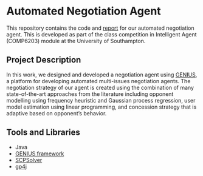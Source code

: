 # Automated Negotiation Agent

This repository contains the code and [report](https://github.com/markvasin/negotiation_agent/blob/master/Negotiation_Agent_Report.pdf) for our automated negotiation agent. This is developed as part of the class competition in Intelligent Agent (COMP6203) module at the University of Southampton. 

## Project Description
In this work, we designed and developed a negotiation agent using [GENIUS](http://ii.tudelft.nl/genius/), a platform for developing automated multi-issues negotiation agents. The negotiation strategy of our agent is created using the combination of many state-of-the-art approaches from the literature including opponent modelling using frequency heuristic and Gaussian process regression, user model estimation using linear programming, and concession strategy that is adaptive based on opponent’s behavior.

## Tools and Libraries
- Java
- [GENIUS framework](http://ii.tudelft.nl/genius/)
- [SCPSolver](http://scpsolver.org/)
- [gp4j](https://github.com/rhomeister/gp4j)